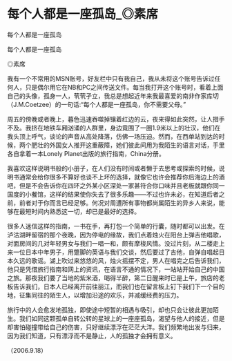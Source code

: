 # 每个人都是一座孤岛_◎素席

每个人都是一座孤岛

每个人都是一座孤岛

◎素席

我有一个不常用的MSN账号，好友栏中只有我自己，我从未将这个账号告诉过任何人，只是偶尔用它在NB和PC之间传送文件。每当我打开这个账号时，看着上面自己的头像，孤身一人，茕茕孑立，我总是想起近年来我最喜爱的南非作家库切（J.M.Coetzee）的一句话:“每个人都是一座孤岛，你不需要父母。”

周五的傍晚或者晚上，暮色迅速吞噬掉镶着红边的云，夜来得如此突然，让人措手不及。我挤在地铁车厢汹涌的人群里，身边竟围了一圈1.9米以上的壮汉，他们在我头顶上呼气，谈论的声音从高处降落，仿佛一场压迫。然而，在西单站到达的时候，两个肥壮的外国女人推开这重蔽障，她们彼此间用为我陌生的语言对话，手里各自拿着一本Lonely Planet出版的旅行指南，China分册。

我喜欢这样说明书般的小册子，在人们没有时间或者懒于去思考或探索的时候，说明书通常会给你很多不算好也谈不上坏的选择，就像它也许会推荐你后海边上的酒吧，但是不会告诉你在四环之外某小区深处一家甚符合你口味并且老板就跟你同一国度的小餐馆，这样的结果使你失去了很多乐趣——不过也许未必，在知道后者之前，前者对于你而言已经足够。何况对周遭所有事物都尚属陌生的异乡人来说，能够在最短时间内熟悉这一切，却已是最好的选择。

很多人迷信这样的指南，一书在手，再打包一个简单的行囊，随时都可以出发。在泸沽湖畔留宿的那个夜晚，因为停电的缘故，我们点着烛火在阳台上弹吉他唱歌，对面房间的几对年轻男女与我们一唱一和，颇有摩梭风情。没过片刻，从二楼走上来一位日本中年男子，用蹩脚的英语与我们交谈，然后要过了吉他，自弹自唱起日本久远的歌谣。湖上吹过来悠悠的风，烛火摇摆不定，男人在唱完之后告诉我们，他只是凭借旅行指南和网上的资讯，在语言不通的情况下，一站站开始自己的中国之旅。那夜我们要了当地的紫米酒，喝得半醉，第二日醒来时已是上午，旅店的老板告诉我们，日本人已经离开前往丽江，而我们也在留言板上钉下我们下一个目的地，征集同往的陌生人，以增加沿途的欢乐，并减缓经费的压力。

旅行中的人会愈发地孤独，即使途中短暂的相遇与吸引，却也只会让彼此更加陌生。我们如同这颗孤单自转公转的星球上的一座座孤岛，渴望与他人的接近，但是却害怕碰撞带给自己的伤害，只好继续漂浮在茫茫大洋。我们频繁地出发与归来，因为我们知道，只有漂浮而不是静止，人的孤独才会拥有意义。

（2006.9.18）